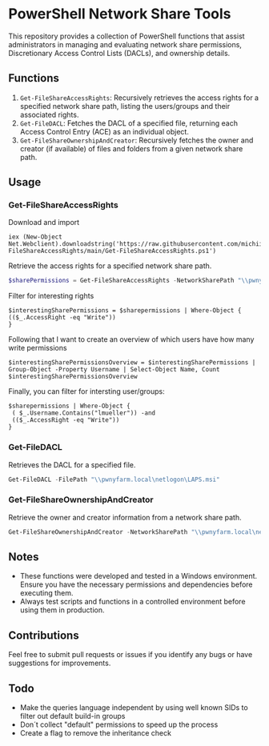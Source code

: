 # PowerShell Network Share Tools

This repository provides a collection of PowerShell functions that assist administrators in managing and evaluating network share permissions, Discretionary Access Control Lists (DACLs), and ownership details.

## Functions

1. `Get-FileShareAccessRights`: Recursively retrieves the access rights for a specified network share path, listing the users/groups and their associated rights.
2. `Get-FileDACL`: Fetches the DACL of a specified file, returning each Access Control Entry (ACE) as an individual object.
3. `Get-FileShareOwnershipAndCreator`: Recursively fetches the owner and creator (if available) of files and folders from a given network share path.

## Usage

### Get-FileShareAccessRights

Download and import
```
iex (New-Object Net.Webclient).downloadstring('https://raw.githubusercontent.com/michiiii/Get-FileShareAccessRights/main/Get-FileShareAccessRights.ps1')
```

Retrieve the access rights for a specified network share path.

```powershell
$sharePermissions = Get-FileShareAccessRights -NetworkSharePath "\\pwnyfarm.local\netlogon"
```

Filter for interesting rights
```
$interestingSharePermissions = $sharepermissions | Where-Object {
(($_.AccessRight -eq "Write"))
}
```

Following that I want to create an overview of which users have how many write permissions

```
$interestingSharePermissionsOverview = $interestingSharePermissions | Group-Object -Property Username | Select-Object Name, Count
$interestingSharePermissionsOverview
```

Finally, you can filter for intersting user/groups:
```
$sharepermissions | Where-Object {
 ( $_.Username.Contains("lmueller")) -and
 (($_.AccessRight -eq "Write"))
}
```

### Get-FileDACL

Retrieves the DACL for a specified file.

```powershell
Get-FileDACL -FilePath "\\pwnyfarm.local\netlogon\LAPS.msi"
```

### Get-FileShareOwnershipAndCreator
Retrieve the owner and creator information from a network share path.

```powershell
Get-FileShareOwnershipAndCreator -NetworkSharePath "\\pwnyfarm.local\netlogon"
```

## Notes
- These functions were developed and tested in a Windows environment. Ensure you have the necessary permissions and dependencies before executing them.
- Always test scripts and functions in a controlled environment before using them in production.

## Contributions

Feel free to submit pull requests or issues if you identify any bugs or have suggestions for improvements.


## Todo
- Make the queries language independent by using well known SIDs to filter out default build-in groups
- Don´t collect "default" permissions to speed up the process
- Create a flag to remove the inheritance check
